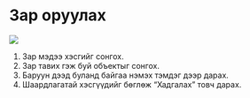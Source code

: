# Зар оруулах

![](<../../.gitbook/assets/Мэдээ оруулах.gif>)

1. Зар мэдээ хэсгийг сонгох.
2. Зар тавих гэж буй объектыг сонгох.
3. Баруун дээд буланд байгаа нэмэх тэмдэг дээр дарах.
4. Шаардлагатай хэсгүүдийг бөглөж “Хадгалах” товч дарах.
